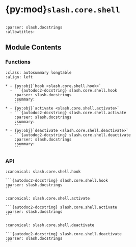 # {py:mod}`slash.core.shell`

```{py:module} slash.core.shell
```

```{autodoc2-docstring} slash.core.shell
:parser: slash.docstrings
:allowtitles:
```

## Module Contents

### Functions

````{list-table}
:class: autosummary longtable
:align: left

* - {py:obj}`hook <slash.core.shell.hook>`
  - ```{autodoc2-docstring} slash.core.shell.hook
    :parser: slash.docstrings
    :summary:
    ```
* - {py:obj}`activate <slash.core.shell.activate>`
  - ```{autodoc2-docstring} slash.core.shell.activate
    :parser: slash.docstrings
    :summary:
    ```
* - {py:obj}`deactivate <slash.core.shell.deactivate>`
  - ```{autodoc2-docstring} slash.core.shell.deactivate
    :parser: slash.docstrings
    :summary:
    ```
````

### API

````{py:function} hook(slash_exe: pathlib.Path) -> str
:canonical: slash.core.shell.hook

```{autodoc2-docstring} slash.core.shell.hook
:parser: slash.docstrings
```
````

````{py:function} activate(env_name: str, port: int, stash: dict = None) -> str
:canonical: slash.core.shell.activate

```{autodoc2-docstring} slash.core.shell.activate
:parser: slash.docstrings
```
````

````{py:function} deactivate() -> str
:canonical: slash.core.shell.deactivate

```{autodoc2-docstring} slash.core.shell.deactivate
:parser: slash.docstrings
```
````
